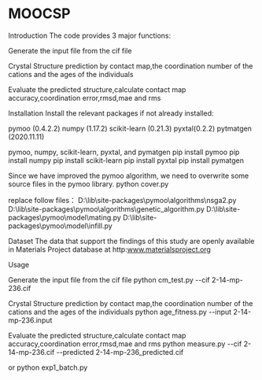 # MOOCSP

Introduction
The code provides 3 major functions:

Generate the input file from the cif file

Crystal Structure prediction by contact map,the coordination number of the cations and the ages of the individuals


Evaluate the predicted structure,calculate contact map accuracy,coordination error,rmsd,mae and rms

Installation
Install the relevant packages if not already installed:

pymoo (0.4.2.2)
numpy (1.17.2)
scikit-learn (0.21.3)
pyxtal(0.2.2)
pytmatgen (2020.11.11)

pymoo, numpy, scikit-learn, pyxtal, and pymatgen
pip install pymoo
pip install numpy
pip install scikit-learn
pip install pyxtal
pip install pymatgen

Since we have improved the pymoo algorithm, we need to overwrite some source files in the pymoo library.
python cover.py

replace follow files：
D:\lib\site-packages\pymoo\algorithms\nsga2.py
D:\lib\site-packages\pymoo\algorithms\genetic_algorithm.py
D:\lib\site-packages\pymoo\model\mating.py
D:\lib\site-packages\pymoo\model\infill.py


Dataset
The data that support the findings of this study are openly available in Materials Project database at http:www.materialsproject.org


Usage

Generate the input file from the cif file
python cm_test.py --cif 2-14-mp-236.cif

Crystal Structure prediction by contact map,the coordination number of the cations and the ages of the individuals
python age_fitness.py --input 2-14-mp-236.input

Evaluate the predicted structure,calculate contact map accuracy,coordination error,rmsd,mae and rms
python measure.py --cif 2-14-mp-236.cif --predicted 2-14-mp-236_predicted.cif


or python exp1_batch.py
